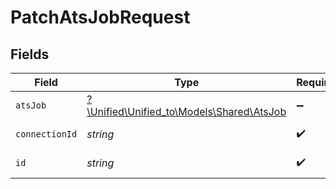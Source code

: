 # PatchAtsJobRequest


## Fields

| Field                                                                      | Type                                                                       | Required                                                                   | Description                                                                |
| -------------------------------------------------------------------------- | -------------------------------------------------------------------------- | -------------------------------------------------------------------------- | -------------------------------------------------------------------------- |
| `atsJob`                                                                   | [?\Unified\Unified_to\Models\Shared\AtsJob](../../Models/Shared/AtsJob.md) | :heavy_minus_sign:                                                         | N/A                                                                        |
| `connectionId`                                                             | *string*                                                                   | :heavy_check_mark:                                                         | ID of the connection                                                       |
| `id`                                                                       | *string*                                                                   | :heavy_check_mark:                                                         | ID of the Job                                                              |
